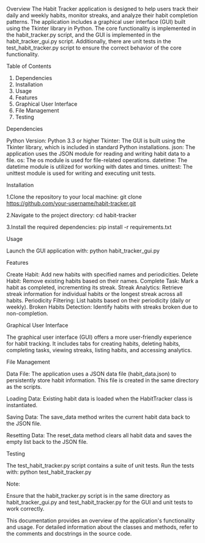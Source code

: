 Overview
The Habit Tracker application is designed to help users track their daily and weekly habits, monitor streaks, and analyze their habit completion patterns. The application includes a graphical user interface (GUI) built using the Tkinter library in Python. The core functionality is implemented in the habit_tracker.py script, and the GUI is implemented in the habit_tracker_gui.py script. Additionally, there are unit tests in the test_habit_tracker.py script to ensure the correct behavior of the core functionality.


Table of Contents

1. Dependencies
2. Installation
3. Usage
4. Features
5. Graphical User Interface
6. File Management
7. Testing


Dependencies

Python Version: Python 3.3 or higher
Tkinter: The GUI is built using the Tkinter library, which is included in standard Python installations.
json: The application uses the JSON module for reading and writing habit data to a file.
os: The os module is used for file-related operations.
datetime: The datetime module is utilized for working with dates and times.
unittest: The unittest module is used for writing and executing unit tests.


Installation

1.Clone the repository to your local machine:
git clone https://github.com/your-username/habit-tracker.git

2.Navigate to the project directory:
cd habit-tracker

3.Install the required dependencies:
pip install -r requirements.txt


Usage

Launch the GUI application with:
python habit_tracker_gui.py


Features

Create Habit: Add new habits with specified names and periodicities.
Delete Habit: Remove existing habits based on their names.
Complete Task: Mark a habit as completed, incrementing its streak.
Streak Analytics: Retrieve streak information for individual habits or the longest streak across all habits.
Periodicity Filtering: List habits based on their periodicity (daily or weekly).
Broken Habits Detection: Identify habits with streaks broken due to non-completion.


Graphical User Interface

The graphical user interface (GUI) offers a more user-friendly experience for habit 
tracking. It includes tabs for creating habits, deleting habits, completing tasks, 
viewing streaks, listing habits, and accessing analytics.


File Management

Data File: The application uses a JSON data file (habit_data.json) to persistently store habit information. This file is created in the same directory as the scripts.

Loading Data: Existing habit data is loaded when the HabitTracker class is instantiated.

Saving Data: The save_data method writes the current habit data back to the JSON file.

Resetting Data: The reset_data method clears all habit data and saves the empty list back to the JSON file.


Testing

The test_habit_tracker.py script contains a suite of unit tests. Run the tests with:
python test_habit_tracker.py


Note: 

Ensure that the habit_tracker.py script is in the same directory as habit_tracker_gui.py and test_habit_tracker.py for the GUI and unit tests to work correctly.

This documentation provides an overview of the application's functionality and usage. For detailed information about the classes and methods, refer to the comments and docstrings in the source code.





